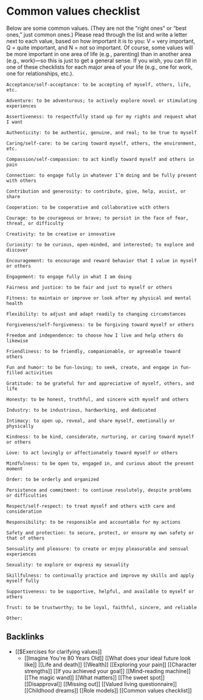 # Common values checklist
Below are some common values. (They are not the “right ones” or “best ones,” just common ones.) Please read through the list and write a letter next to each value, based on how important it is to you: V = very important, Q = quite important, and N = not so important. Of course, some values will be more important in one area of life (e.g., parenting) than in another area (e.g., work)—so this is just to get a general sense. If you wish, you can fill in one of these checklists for each major area of your life (e.g., one for work, one for relationships, etc.).

```
Acceptance/self-acceptance: to be accepting of myself, others, life, etc.
```

```
Adventure: to be adventurous; to actively explore novel or stimulating experiences
```

```
Assertiveness: to respectfully stand up for my rights and request what I want
```

```
Authenticity: to be authentic, genuine, and real; to be true to myself
```

```
Caring/self-care: to be caring toward myself, others, the environment, etc.
```

```
Compassion/self-compassion: to act kindly toward myself and others in pain
```

```
Connection: to engage fully in whatever I’m doing and be fully present with others
```

```
Contribution and generosity: to contribute, give, help, assist, or share
```

```
Cooperation: to be cooperative and collaborative with others
```

```
Courage: to be courageous or brave; to persist in the face of fear, threat, or difficulty
```

```
Creativity: to be creative or innovative
```

```
Curiosity: to be curious, open-minded, and interested; to explore and discover
```

```
Encouragement: to encourage and reward behavior that I value in myself or others
```

```
Engagement: to engage fully in what I am doing
```

```
Fairness and justice: to be fair and just to myself or others
```

```
Fitness: to maintain or improve or look after my physical and mental health
```

```
Flexibility: to adjust and adapt readily to changing circumstances
```

```
Forgiveness/self-forgiveness: to be forgiving toward myself or others
```

```
Freedom and independence: to choose how I live and help others do likewise
```

```
Friendliness: to be friendly, companionable, or agreeable toward others
```

```
Fun and humor: to be fun-loving; to seek, create, and engage in fun-filled activities
```

```
Gratitude: to be grateful for and appreciative of myself, others, and life
```

```
Honesty: to be honest, truthful, and sincere with myself and others
```

```
Industry: to be industrious, hardworking, and dedicated
```

```
Intimacy: to open up, reveal, and share myself, emotionally or physically
```

```
Kindness: to be kind, considerate, nurturing, or caring toward myself or others
```

```
Love: to act lovingly or affectionately toward myself or others
```

```
Mindfulness: to be open to, engaged in, and curious about the present moment
```

```
Order: to be orderly and organized
```

```
Persistence and commitment: to continue resolutely, despite problems or difficulties
```

```
Respect/self-respect: to treat myself and others with care and consideration
```

```
Responsibility: to be responsible and accountable for my actions
```

```
Safety and protection: to secure, protect, or ensure my own safety or that of others
```

```
Sensuality and pleasure: to create or enjoy pleasurable and sensual experiences
```

```
Sexuality: to explore or express my sexuality
```

```
Skillfulness: to continually practice and improve my skills and apply myself fully
```

```
Supportiveness: to be supportive, helpful, and available to myself or others
```

```
Trust: to be trustworthy; to be loyal, faithful, sincere, and reliable
```

```
Other: 
```

## Backlinks
* [[$Exercises for clarifying values]]
	* [[Imagine You're 80 Years Old]]
[[What does your ideal future look like]]
[[Life and death]]
[[Wealth]]
[[Exploring your pain]]
[[Character strengths]]
[[If you achieved your goal]]
[[Mind-reading machine]]
[[The magic wand]]
[[What matters]]
[[The sweet spot]]
[[Disapproval]]
[[Missing out]]
[[Valued living questionnaire]]
[[Childhood dreams]]
[[Role models]]
[[Common values checklist]]

<!-- #Life -->

<!-- {BearID:5DA0EE0A-6388-4A09-A5D3-39C0EBF15D9A-15756-0000130346D7C059} -->
